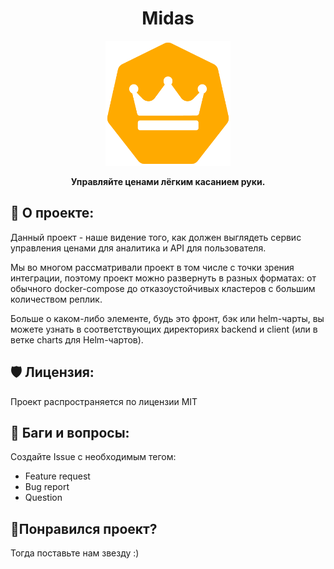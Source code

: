 <h1 align="center" id="title">Midas</h1>

<p align="center"><img src="pictures/midas_logo.png" width ="200" height ="200" alt="project-image"></p>

<p align="center" id="description"><strong>Управляйте ценами лёгким касанием руки.</strong></p>
</p>

<h2>🎯 О проекте:</h2>

Данный проект - наше видение того, как должен выглядеть сервис управления ценами для аналитика и API для пользователя.

Мы во многом рассматривали проект в том числе с точки зрения интеграции, поэтому проект можно развернуть в разных форматах: от обычного docker-compose до отказоустойчивых кластеров с большим количеством реплик.

Больше о каком-либо элементе, будь это фронт, бэк или helm-чарты, вы можете узнать в соответствующих директориях backend и client (или в ветке charts для Helm-чартов).

<h2>🛡️ Лицензия:</h2>

Проект распространяется по лицензии MIT

<h2>🐛 Баги и вопросы:</h2>

Создайте Issue с необходимым тегом:
* Feature request
* Bug report
* Question

<h2>💖Понравился проект?</h2>

Тогда поставьте нам звезду :)